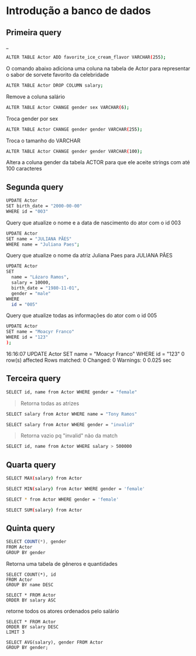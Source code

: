 # Introdução a banco de dados

## Primeira query

_

```sh
ALTER TABLE Actor ADD favorite_ice_cream_flavor VARCHAR(255);

```
O comando abaixo adiciona uma coluna na tabela de Actor para representar o sabor de sorvete favorito da celebridade

```sh
ALTER TABLE Actor DROP COLUMN salary;

```
Remove a coluna salário

```sh
ALTER TABLE Actor CHANGE gender sex VARCHAR(6);

```
Troca gender por sex

```sh
ALTER TABLE Actor CHANGE gender gender VARCHAR(255);

```
Troca o tamanho do VARCHAR

```sh
ALTER TABLE Actor CHANGE gender gender VARCHAR(100);
```
Altera a coluna gender da tabela ACTOR para que ele aceite strings com até 100 caracteres
## Segunda query

```sh
UPDATE Actor
SET birth_date = "2000-00-00"
WHERE id = "003"
```
Query que atualize o nome e a data de nascimento do ator com o id 003

```sh
UPDATE Actor
SET name = "JULIANA PÃES"
WHERE name = "Juliana Paes";
```
Query que atualize o nome da atriz Juliana Paes para JULIANA PÃES

```sh
UPDATE Actor
SET
  name = "Lázaro Ramos",
  salary = 10000,
  birth_date = "1980-11-01",
  gender = "male"
WHERE
  id = "005"
````
Query que atualize todas as informações do ator com o id 005

```sh
UPDATE Actor
SET name = "Moacyr Franco"
WHERE id = "123"
);
````
16:16:07	UPDATE Actor SET name = "Moacyr Franco" WHERE id = "123"	0 row(s) affected Rows matched: 0  Changed: 0  Warnings: 0	0.025 sec

## Terceira query
```sh
SELECT id, name from Actor WHERE gender = "female"
```

>Retorna todas as atrizes

```sh
SELECT salary from Actor WHERE name = "Tony Ramos"
````

```sh
SELECT salary from Actor WHERE gender = "invalid"
````
>Retorna vazio pq "invalid" não da match

```sh
SELECT id, name from Actor WHERE salary > 500000
```

## Quarta query

```sh
SELECT MAX(salary) from Actor 
```

```sh
SELECT MIN(salary) from Actor WHERE gender = 'female' 
```

```sh
SELECT * from Actor WHERE gender = 'female'
```

```sh
SELECT SUM(salary) from Actor 
```

## Quinta query

```ts
SELECT COUNT(*), gender
FROM Actor
GROUP BY gender
````
Retorna uma tabela de gêneros e quantidades

```
SELECT COUNT(*), id
FROM Actor
GROUP BY name DESC
```
```
SELECT * FROM Actor
ORDER BY salary ASC
```
retorne todos os atores ordenados pelo salário

```
SELECT * FROM Actor
ORDER BY salary DESC
LIMIT 3
````
```
SELECT AVG(salary), gender FROM Actor
GROUP BY gender;
```